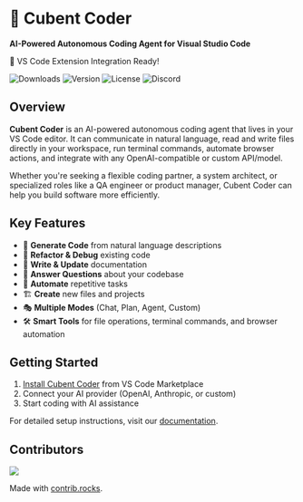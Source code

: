 # 🤖 Cubent Coder

<!-- Main project documentation for the Cubent ecosystem website -->
**AI-Powered Autonomous Coding Agent for Visual Studio Code**

🚀 VS Code Extension Integration Ready!

<div>
  <img src="https://img.shields.io/visual-studio-marketplace/d/cubent.cubent" alt="Downloads" />
  <img src="https://img.shields.io/visual-studio-marketplace/v/cubent.cubent" alt="Version" />
  <img src="https://img.shields.io/github/license/LaxBloxBoy2/Cubent" alt="License" />
  <img src="https://img.shields.io/discord/1234567890" alt="Discord" />
</div>

## Overview

**Cubent Coder** is an AI-powered autonomous coding agent that lives in your VS Code editor. It can communicate in natural language, read and write files directly in your workspace, run terminal commands, automate browser actions, and integrate with any OpenAI-compatible or custom API/model.

Whether you're seeking a flexible coding partner, a system architect, or specialized roles like a QA engineer or product manager, Cubent Coder can help you build software more efficiently.

## Key Features

- 🚀 **Generate Code** from natural language descriptions
- 🔧 **Refactor & Debug** existing code
- 📝 **Write & Update** documentation
- 🤔 **Answer Questions** about your codebase
- 🔄 **Automate** repetitive tasks
- 🏗️ **Create** new files and projects
- 🎭 **Multiple Modes** (Chat, Plan, Agent, Custom)
- 🛠️ **Smart Tools** for file operations, terminal commands, and browser automation

## Getting Started

1. [Install Cubent Coder](https://marketplace.visualstudio.com/items?itemName=cubent.cubent) from VS Code Marketplace
2. Connect your AI provider (OpenAI, Anthropic, or custom)
3. Start coding with AI assistance

For detailed setup instructions, visit our [documentation](https://docs.cubent.com).

## Contributors

<a href="https://github.com/vercel/next-forge/graphs/contributors">
  <img src="https://contrib.rocks/image?repo=vercel/next-forge" />
</a>

Made with [contrib.rocks](https://contrib.rocks).
